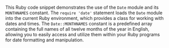 This Ruby code snippet demonstrates the use of the `Date` module and its `MONTHNAMES` constant. The `require 'date'` statement loads the `Date` module into the current Ruby environment, which provides a class for working with dates and times.  The `Date::MONTHNAMES` constant is a predefined array containing the full names of all twelve months of the year in English, allowing you to easily access and utilize them within your Ruby programs for date formatting and manipulation.